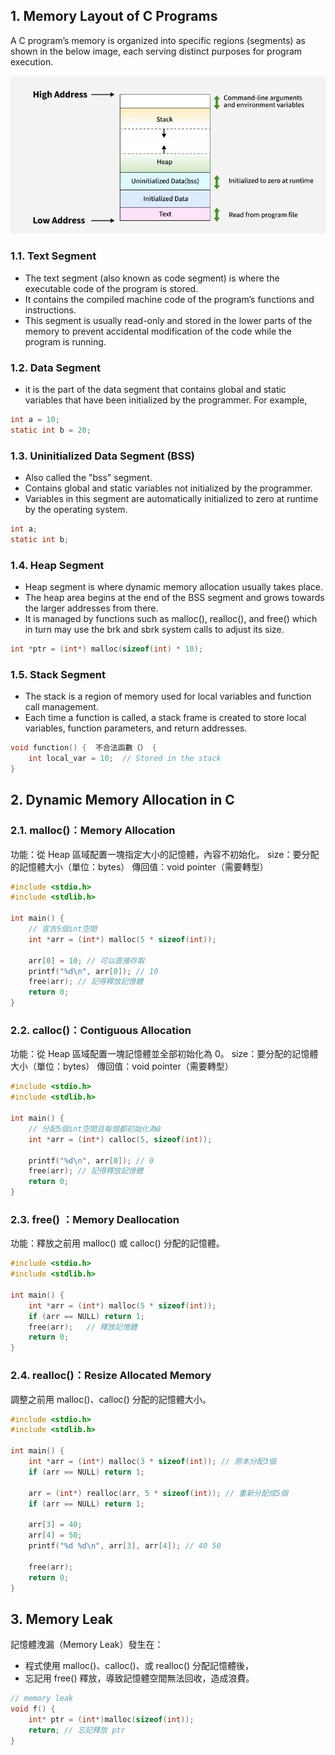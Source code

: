 ## 1. Memory Layout of C Programs
A C program’s memory is organized into specific regions (segments) as shown in the below image, each serving distinct purposes for program execution.


![upgit_20250430_1746024565.png|800x401](https://raw.githubusercontent.com/kcwc1029/obsidian-upgit-image/main/2025/04/upgit_20250430_1746024565.png)

### 1.1. Text Segment

- The text segment (also known as code segment) is where the executable code of the program is stored. 
- It contains the compiled machine code of the program’s functions and instructions. 
- This segment is usually read-only and stored in the lower parts of the memory to prevent accidental modification of the code while the program is running.

### 1.2. Data Segment

- it is the part of the data segment that contains global and static variables that have been initialized by the programmer. For example,
```c
int a = 10;
static int b = 20;
```
### 1.3. Uninitialized Data Segment (BSS)
- Also called the "bss" segment.
- Contains global and static variables not initialized by the programmer.
- Variables in this segment are automatically initialized to zero at runtime by the operating system.
```c
int a;  
static int b; 
```
### 1.4. Heap Segment

- Heap segment is where dynamic memory allocation usually takes place. 
- The heap area begins at the end of the BSS segment and grows towards the larger addresses from there. 
- It is managed by functions such as malloc(), realloc(), and free() which in turn may use the brk and sbrk system calls to adjust its size.
```c
int *ptr = (int*) malloc(sizeof(int) * 10); 
```

### 1.5. Stack Segment
- The stack is a region of memory used for local variables and function call management. 
- Each time a function is called, a stack frame is created to store local variables, function parameters, and return addresses. 
```c
void function() {  不合法函數（） {
    int local_var = 10;  // Stored in the stack
}
```

## 2. Dynamic Memory Allocation in C
### 2.1. malloc()：Memory Allocation
功能：從 Heap 區域配置一塊指定大小的記憶體，內容不初始化。
size：要分配的記憶體大小（單位：bytes）
傳回值：void pointer（需要轉型）

```c
#include <stdio.h>
#include <stdlib.h>

int main() {
	// 宣告5個int空間
    int *arr = (int*) malloc(5 * sizeof(int)); 

    arr[0] = 10; // 可以直接存取
    printf("%d\n", arr[0]); // 10
    free(arr); // 記得釋放記憶體
    return 0;
}

```

### 2.2. calloc()：Contiguous Allocation
功能：從 Heap 區域配置一塊記憶體並全部初始化為 0。
size：要分配的記憶體大小（單位：bytes）
傳回值：void pointer（需要轉型）
```c
#include <stdio.h>
#include <stdlib.h>

int main() {
	// 分配5個int空間且每個都初始化為0
    int *arr = (int*) calloc(5, sizeof(int)); 

    printf("%d\n", arr[0]); // 0
    free(arr); // 記得釋放記憶體
    return 0;
}
```

### 2.3. free() ：Memory Deallocation
功能：釋放之前用 malloc() 或 calloc() 分配的記憶體。
```c
#include <stdio.h>
#include <stdlib.h>

int main() {
    int *arr = (int*) malloc(5 * sizeof(int));
    if (arr == NULL) return 1;
    free(arr);   // 釋放記憶體
    return 0;
}
```
### 2.4. realloc()：Resize Allocated Memory
調整之前用 malloc()、calloc() 分配的記憶體大小。
```c
#include <stdio.h>
#include <stdlib.h>

int main() {
    int *arr = (int*) malloc(3 * sizeof(int)); // 原本分配3個
    if (arr == NULL) return 1;

    arr = (int*) realloc(arr, 5 * sizeof(int)); // 重新分配成5個
    if (arr == NULL) return 1;

    arr[3] = 40;
    arr[4] = 50;
    printf("%d %d\n", arr[3], arr[4]); // 40 50

    free(arr);
    return 0;
}
```

## 3. Memory Leak
記憶體洩漏（Memory Leak）發生在：
- 程式使用 malloc()、calloc()、或 realloc() 分配記憶體後，
- 忘記用 free() 釋放，導致記憶體空間無法回收，造成浪費。
```C
// memory leak
void f() {
    int* ptr = (int*)malloc(sizeof(int));
    return; // 忘記釋放 ptr
}
```
